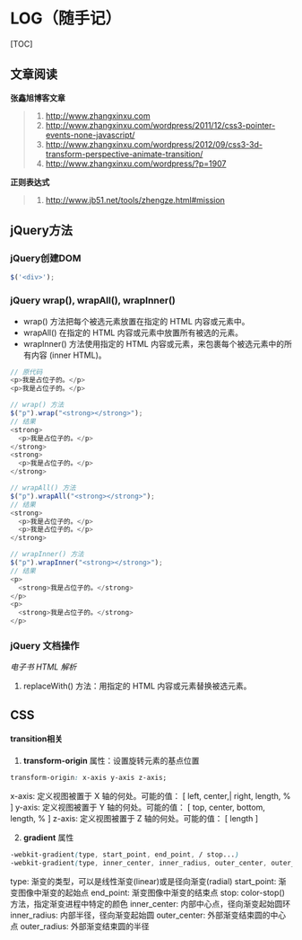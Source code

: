 # LOG（随手记）

[TOC]

## 文章阅读

**张鑫旭博客文章**

>1.  http://www.zhangxinxu.com
>1.  http://www.zhangxinxu.com/wordpress/2011/12/css3-pointer-events-none-javascript/
>3. http://www.zhangxinxu.com/wordpress/2012/09/css3-3d-transform-perspective-animate-transition/
>4. http://www.zhangxinxu.com/wordpress/?p=1907

**正则表达式**

>1. http://www.jb51.net/tools/zhengze.html#mission

## jQuery方法

### jQuery创建DOM

``` js
$('<div>');
```
### jQuery wrap(), wrapAll(), wrapInner()

- wrap() 方法把每个被选元素放置在指定的 HTML 内容或元素中。
- wrapAll() 在指定的 HTML 内容或元素中放置所有被选的元素。
- wrapInner() 方法使用指定的 HTML 内容或元素，来包裹每个被选元素中的所有内容 (inner HTML)。

``` js
// 原代码
<p>我是占位子的。</p>
<p>我是占位子的。</p>

// wrap() 方法
$("p").wrap("<strong></strong>");
// 结果
<strong>
  <p>我是占位子的。</p>
</strong>
<strong>
  <p>我是占位子的。</p>
</strong>

// wrapAll() 方法
$("p").wrapAll("<strong></strong>");
// 结果
<strong>
  <p>我是占位子的。</p>
  <p>我是占位子的。</p>
</strong>

// wrapInner() 方法
$("p").wrapInner("<strong></strong>");
// 结果
<p>
  <strong>我是占位子的。</strong>
</p>
<p>
  <strong>我是占位子的。</strong>
</p>
```

### jQuery 文档操作

*电子书 HTML 解析*
1. replaceWith() 方法：用指定的 HTML 内容或元素替换被选元素。

## CSS

#### transition相关

1. **transform-origin** 属性：设置旋转元素的基点位置
``` css
transform-origin: x-axis y-axis z-axis;
```
x-axis: 定义视图被置于 X 轴的何处。可能的值：
[ left, center,| right, length, % ]
y-axis: 定义视图被置于 Y 轴的何处。可能的值：
[ top, center, bottom, length, % ]
z-axis: 定义视图被置于 Z 轴的何处。可能的值：
[ length ]

2. **gradient** 属性
``` css
-webkit-gradient(type, start_point, end_point, / stop...)
-webkit-gradient(type, inner_center, inner_radius, outer_center, outer_radius, / stop...)
```
type:	渐变的类型，可以是线性渐变(linear)或是径向渐变(radial)
start_point:	渐变图像中渐变的起始点
end_point:	渐变图像中渐变的结束点
stop:	color-stop()方法，指定渐变进程中特定的颜色
inner_center:	内部中心点，径向渐变起始圆环
inner_radius:	内部半径，径向渐变起始圆
outer_center:	外部渐变结束圆的中心点
outer_radius:	外部渐变结束圆的半径















